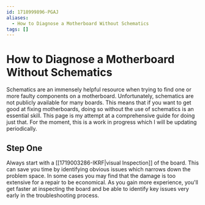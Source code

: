 ```yaml
---
id: 1718999896-PGAJ
aliases:
  - How to Diagnose a Motherboard Without Schematics
tags: []
---
```


# How to Diagnose a Motherboard Without Schematics

Schematics are an immensely helpful resource when trying to find one or more faulty components on a motherboard. Unfortunately, schematics are not publicly available for many boards. This means that if you want to get good at fixing motherboards, doing so without the use of schematics is an essential skill. This page is my attempt at a comprehensive guide for doing just that. For the moment, this is a work in progress which I will be updating periodically.

## Step One

Always start with a [[1719003286-IKRF|visual Inspection]] of the board. This can save you time by identifying obvious issues which narrows down the problem space. In some cases you may find that the damage is too extensive for a repair to be economical. As you gain more experience, you'll get faster at inspecting the board and be able to identify key issues very early in the troubleshooting process.
